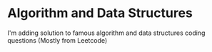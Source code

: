 # Algorithm and Data Structures
I'm adding solution to famous algorithm and data structures coding questions (Mostly from Leetcode)

